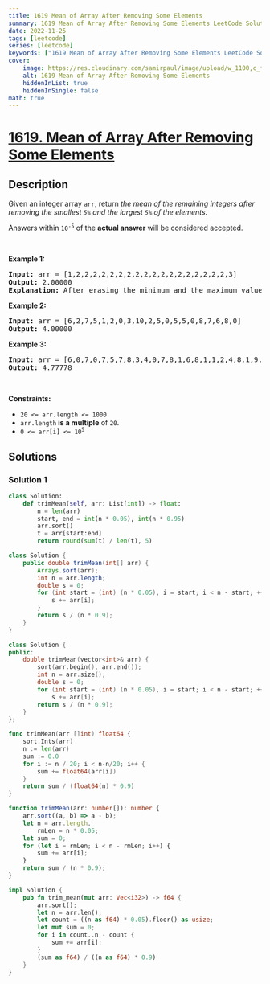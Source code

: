 ```yaml
---
title: 1619 Mean of Array After Removing Some Elements
summary: 1619 Mean of Array After Removing Some Elements LeetCode Solution Explained
date: 2022-11-25
tags: [leetcode]
series: [leetcode]
keywords: ["1619 Mean of Array After Removing Some Elements LeetCode Solution Explained in all languages", "1619 Mean of Array After Removing Some Elements", "LeetCode", "leetcode solution in Python3 C++ Java Go PHP Ruby Swift TypeScript Rust C# JavaScript C", "GeeksforGeeks", "InterviewBit", "Coding Ninjas", "HackerRank", "HackerEarth", "CodeChef", "TopCoder", "AlgoExpert", "freeCodeCamp", "Codeforces", "GitHub", "AtCoder", "Samir Paul"]
cover:
    image: https://res.cloudinary.com/samirpaul/image/upload/w_1100,c_fit,co_rgb:FFFFFF,l_text:Arial_75_bold:1619 Mean of Array After Removing Some Elements - Solution Explained/problem-solving.webp
    alt: 1619 Mean of Array After Removing Some Elements
    hiddenInList: true
    hiddenInSingle: false
math: true
---
```



# [1619. Mean of Array After Removing Some Elements](https://leetcode.com/problems/mean-of-array-after-removing-some-elements)


## Description

<p>Given an integer array <code>arr</code>, return <em>the mean of the remaining integers after removing the smallest <code>5%</code> and the largest <code>5%</code> of the elements.</em></p>

<p>Answers within <code>10<sup>-5</sup></code> of the <strong>actual answer</strong> will be considered accepted.</p>

<p>&nbsp;</p>
<p><strong class="example">Example 1:</strong></p>

<pre>
<strong>Input:</strong> arr = [1,2,2,2,2,2,2,2,2,2,2,2,2,2,2,2,2,2,2,3]
<strong>Output:</strong> 2.00000
<strong>Explanation:</strong> After erasing the minimum and the maximum values of this array, all elements are equal to 2, so the mean is 2.
</pre>

<p><strong class="example">Example 2:</strong></p>

<pre>
<strong>Input:</strong> arr = [6,2,7,5,1,2,0,3,10,2,5,0,5,5,0,8,7,6,8,0]
<strong>Output:</strong> 4.00000
</pre>

<p><strong class="example">Example 3:</strong></p>

<pre>
<strong>Input:</strong> arr = [6,0,7,0,7,5,7,8,3,4,0,7,8,1,6,8,1,1,2,4,8,1,9,5,4,3,8,5,10,8,6,6,1,0,6,10,8,2,3,4]
<strong>Output:</strong> 4.77778
</pre>

<p>&nbsp;</p>
<p><strong>Constraints:</strong></p>

<ul>
	<li><code>20 &lt;= arr.length &lt;= 1000</code></li>
	<li><code>arr.length</code><b> </b><strong>is a multiple</strong> of <code>20</code>.</li>
	<li><code><font face="monospace">0 &lt;= arr[i] &lt;= 10<sup>5</sup></font></code></li>
</ul>

## Solutions

### Solution 1

<!-- tabs:start -->

```python
class Solution:
    def trimMean(self, arr: List[int]) -> float:
        n = len(arr)
        start, end = int(n * 0.05), int(n * 0.95)
        arr.sort()
        t = arr[start:end]
        return round(sum(t) / len(t), 5)
```

```java
class Solution {
    public double trimMean(int[] arr) {
        Arrays.sort(arr);
        int n = arr.length;
        double s = 0;
        for (int start = (int) (n * 0.05), i = start; i < n - start; ++i) {
            s += arr[i];
        }
        return s / (n * 0.9);
    }
}
```

```cpp
class Solution {
public:
    double trimMean(vector<int>& arr) {
        sort(arr.begin(), arr.end());
        int n = arr.size();
        double s = 0;
        for (int start = (int) (n * 0.05), i = start; i < n - start; ++i)
            s += arr[i];
        return s / (n * 0.9);
    }
};
```

```go
func trimMean(arr []int) float64 {
	sort.Ints(arr)
	n := len(arr)
	sum := 0.0
	for i := n / 20; i < n-n/20; i++ {
		sum += float64(arr[i])
	}
	return sum / (float64(n) * 0.9)
}
```

```ts
function trimMean(arr: number[]): number {
    arr.sort((a, b) => a - b);
    let n = arr.length,
        rmLen = n * 0.05;
    let sum = 0;
    for (let i = rmLen; i < n - rmLen; i++) {
        sum += arr[i];
    }
    return sum / (n * 0.9);
}
```

```rust
impl Solution {
    pub fn trim_mean(mut arr: Vec<i32>) -> f64 {
        arr.sort();
        let n = arr.len();
        let count = ((n as f64) * 0.05).floor() as usize;
        let mut sum = 0;
        for i in count..n - count {
            sum += arr[i];
        }
        (sum as f64) / ((n as f64) * 0.9)
    }
}
```

<!-- tabs:end -->

<!-- end -->
